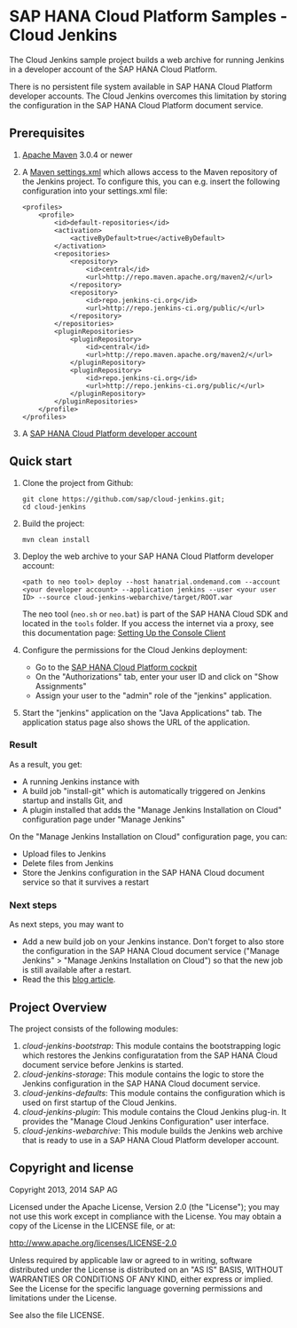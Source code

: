 # SAP HANA Cloud Platform Samples - Cloud Jenkins

The Cloud Jenkins sample project builds a web archive for running Jenkins in a developer account of the SAP HANA Cloud Platform.

There is no persistent file system available in SAP HANA Cloud Platform developer accounts.
The Cloud Jenkins overcomes this limitation by storing the configuration in the SAP HANA Cloud Platform document service.

## Prerequisites

1. [Apache Maven](http://maven.apache.org/) 3.0.4 or newer

2. A [Maven settings.xml](http://maven.apache.org/settings.html) which allows access to the Maven repository of the Jenkins project.
   To configure this, you can e.g. insert the following configuration into your settings.xml file:

    ```
    <profiles>
        <profile>
            <id>default-repositories</id>
            <activation>
                <activeByDefault>true</activeByDefault>
            </activation>
            <repositories>
                <repository>
                    <id>central</id>
                    <url>http://repo.maven.apache.org/maven2/</url>
                </repository>
                <repository>
                    <id>repo.jenkins-ci.org</id>
                    <url>http://repo.jenkins-ci.org/public/</url>
                </repository>
            </repositories>
            <pluginRepositories>
                <pluginRepository>
                    <id>central</id>
                    <url>http://repo.maven.apache.org/maven2/</url>
                </pluginRepository>
                <pluginRepository>
                    <id>repo.jenkins-ci.org</id>
                    <url>http://repo.jenkins-ci.org/public/</url>
                </pluginRepository>
            </pluginRepositories>
        </profile>
    </profiles>
    ```

3. A [SAP HANA Cloud Platform developer account](https://help.hana.ondemand.com/help/frameset.htm?65d74d39cb3a4bf8910cd36ec54d2b99.html)

## Quick start

1. Clone the project from Github:

    ```
    git clone https://github.com/sap/cloud-jenkins.git;
    cd cloud-jenkins
    ```

2. Build the project:

    ```
    mvn clean install
    ```

3. Deploy the web archive to your SAP HANA Cloud Platform developer account:

    ```
    <path to neo tool> deploy --host hanatrial.ondemand.com --account <your developer account> --application jenkins --user <your user ID> --source cloud-jenkins-webarchive/target/ROOT.war
    ```
    The neo tool (`neo.sh` or `neo.bat`) is part of the SAP HANA Cloud SDK and located in the `tools` folder.
    If you access the internet via a proxy, see this documentation page: [Setting Up the Console Client](https://help.hana.ondemand.com/help/frameset.htm?7613dee4711e1014839a8273b0e91070.html)

4. Configure the permissions for the Cloud Jenkins deployment:
    - Go to the [SAP HANA Cloud Platform cockpit](https://account.hanatrial.ondemand.com/cockpit/)
    - On the "Authorizations" tab, enter your user ID and click on "Show Assignments"
    - Assign your user to the "admin" role of the "jenkins" application.

5. Start the "jenkins" application on the "Java Applications" tab. The application status page also shows the URL of the application.

### Result

As a result, you get:

- A running Jenkins instance with
- A build job "install-git" which is automatically triggered on Jenkins startup and installs Git, and
- A plugin installed that adds the "Manage Jenkins Installation on Cloud" configuration page under "Manage Jenkins"

On the "Manage Jenkins Installation on Cloud" configuration page, you can:

- Upload files to Jenkins
- Delete files from Jenkins
- Store the Jenkins configuration in the SAP HANA Cloud document service so that it survives a restart

### Next steps

As next steps, you may want to
- Add a new build job on your Jenkins instance.
  Don't forget to also store the configuration in the SAP HANA Cloud document service ("Manage Jenkins" > "Manage Jenkins Installation on Cloud") so that the new job is still available after a restart.
- Read the this [blog article](http://scn.sap.com/community/developer-center/cloud-platform/blog/2013/10/11/run-your-own-jenkins-on-sap-hana-cloud-platform).

## Project Overview

The project consists of the following modules:

1. *cloud-jenkins-bootstrap*: This module contains the bootstrapping logic which restores the Jenkins configuratation from the SAP HANA Cloud document service before Jenkins is started.
2. *cloud-jenkins-storage*: This module contains the logic to store the Jenkins configuration in the SAP HANA Cloud document service.
3. *cloud-jenkins-defaults*: This module contains the configuration which is used on first startup of the Cloud Jenkins.
4. *cloud-jenkins-plugin*: This module contains the Cloud Jenkins plug-in. It provides the "Manage Cloud Jenkins Configuration" user interface.
5. *cloud-jenkins-webarchive*: This module builds the Jenkins web archive that is ready to use in a SAP HANA Cloud Platform developer account.

## Copyright and license

Copyright 2013, 2014 SAP AG

Licensed under the Apache License, Version 2.0 (the "License");
you may not use this work except in compliance with the License.
You may obtain a copy of the License in the LICENSE file, or at:

   http://www.apache.org/licenses/LICENSE-2.0

Unless required by applicable law or agreed to in writing, software
distributed under the License is distributed on an "AS IS" BASIS,
WITHOUT WARRANTIES OR CONDITIONS OF ANY KIND, either express or implied.
See the License for the specific language governing permissions and
limitations under the License.

See also the file LICENSE.
